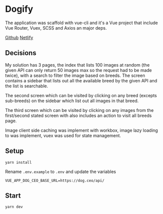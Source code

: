 # Dogify

The application was scaffold with vue-cli and it's a Vue project that include Vue Router, Vuex, SCSS and Axios an major deps.


[Github](https://github.com/Devdre1909/dogify-eden)
[Netlify](https://effortless-malabi-502271.netlify.app/african)


## Decisions

My solution has 3 pages, the index that lists 100 images at random (the given API can only return 50 images max so the request had to be made twice), with a search to filter the image based on breeds. The screen contains a sidebar that lists out all the available breed by the given API and the list is searchable.

The second screen which can be visited by clicking on any breed (excepts sub-breeds) on the sidebar which list out all images in that breed.

The third screen which can be visited by clicking on any images from the first/second stated screen with also includes an action to visit all breeds page.

Image client side caching was implement with workbox, image lazy loading to was implement, vuex was used for state management.

## Setup

```
yarn install
```
Rename `.env.example` to `.env` and update the variables
```
VUE_APP_DOG_CEO_BASE_URL=https://dog.ceo/api/
```

## Start

```
yarn dev
```
